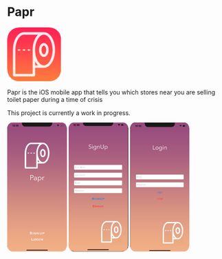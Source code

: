 # Papr
<img src="Papr/Papr/Assets.xcassets/AppIcon.appiconset/Paprborder.png" width="125" height="125">

Papr is the iOS mobile app that tells you which stores near you are selling toilet paper during a time of crisis

This project is currently a work in progress. 

<img src="Papr/ScreenShots/Home.png" height="300"> <img src="Papr/ScreenShots/Signup.png" height="300"> <img src="Papr/ScreenShots/Login.png" height="300">
